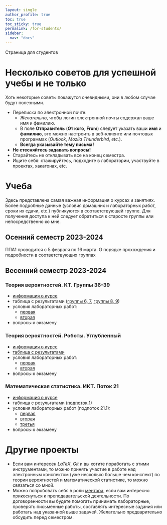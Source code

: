 ```yaml
---
layout: single
author_profile: true
toc: true
toc_sticky: true
permalink: /for-students/
sidebar:
  nav: "docs"
---
```


Страница для студентов

# Несколько советов для успешной учебы и не только

Хоть некоторые советы покажутся очевидными, они в любом случае будут полезными.

 - Переписка по электронной почте:
   - *Желательно*, чтобы логин электронной почты содержал ваше имя и фамилию.
   - В поле **Отправитель** (**От кого**, **From**) следует указать ваши **имя** и **фамилию**, это
   можно настроить в веб-клиенте или почтовых программах (*Outlook*, *Mozila Thunderbird*, *etc.*).
   - **Всегда указывайте тему письма!**
 - **Не стесняйтесь задавать вопросы!**
 - Старайтесь не откладывать все на конец семестра.
 - Ищите себя: стажируйтесь, подходите в лаборатории, участвуйте в проектах, хакатонах, etc.

# Учеба

Здесь представлена самая важная информация о курсах и занятиях.
Более подробные данные (условия домашних и лабораторных работ, сроки их сдачи, etc.) публикуются
в соответствующей группе. Для получения доступа к ней
следует обратиться к старосте группы или непосредственно ко мне.

## Осенний семестр 2023-2024

ППА1 проводится с 5 февраля по 16 марта. О порядке прохождения и подробности в соответствующих группах

## Весенний семестр 2023-2024

### Теория вероятностей. КТ. Группы 36-39

 - [информация о курсе](https://docs.google.com/document/d/13VgzUzEShsmiJFEd8sO46PbMGhF6lqhADbG4Ow3gCpY/edit?usp=sharing)
 - таблица с результатами ([группы 6, 7](https://docs.google.com/spreadsheets/d/1-D0T7S0xyNrU6eW9r3f-veZ0UcvUyn9df24SipuF1jY/edit#gid=1127353361), [группы 8, 9](https://docs.google.com/spreadsheets/d/16irriWtxOMYCBhequnYzsmZHFEYKuXHO_NV4AggvP3g/edit?usp=sharing))
 - условия лабораторных работ:
   - [первая](https://drive.google.com/file/d/1Op45jxUeXkvQASt8WiFPpKk9iZohWvJC/view?usp=sharing)
   - [вторая](https://drive.google.com/file/d/1oSBxWOKym36p60huNhiccN9X1CrLS78M/view)
 - вопросы к экзамену

### Теория вероятностей. Роботы. Углубленный

 - [информация о курсе](https://docs.google.com/document/d/1iebnKtMGP3lp_Oz_uAOMH9bVnKkiWa2VYB4fSA5TZKA/edit?usp=sharing)
 - [таблица с результатами](https://docs.google.com/spreadsheets/d/17nujG7XDAPOMuuCInLnQS0WZ1p-9XciYIWHhVAB7OgE/edit?usp=sharing)
 - условия лабораторных работ:
   - [первая](https://drive.google.com/file/d/1Op45jxUeXkvQASt8WiFPpKk9iZohWvJC/view?usp=sharing)
   - [вторая](https://drive.google.com/file/d/1oSBxWOKym36p60huNhiccN9X1CrLS78M/view)
 - вопросы к экзамену

### Математическая статистика. ИКТ. Поток 21

 - [информация о курсе](https://docs.google.com/document/d/12rdkRhKfwGqzXV8dqowvvG66JxdZ_3fFzc9HieKwiZU/edit?usp=sharing)
 - таблица с результатами ([подпоток 1](https://docs.google.com/spreadsheets/d/1cahlPhnPiJ_EdE-zS65n26FSR5PNmB5r2-_xIPRG2qM/edit?usp=sharing))
 - условия лабораторных работ (подпоток 21.1):
   - [первая](https://drive.google.com/file/d/18uZNKtKVdC0utOKJdo404iu8b2746hV2/view?usp=sharing)
   - [вторая](https://drive.google.com/file/d/1D4DnJ7i5PIjCuKsZZw7XaX4yYI_H69Wg/view)
   - [третья](https://drive.google.com/file/d/1Rw5zO-i6Np3j9rC3nuhi-SemX2PYau_P/view)
 - вопросы к экзамену

# Другие проекты

- Если вам интересен *LaTeX*, *Git* и вы хотите поработать с этими инструментами, то можно принять участие в работе над
электронным конспектом (уже несколько больше чем конспект) по теории вероятностей и математической статистике, то можно
связаться со мной.
- Можно попробовать себя в роли [ментора](https://vk.com/itmomentors), если вам интересно прикоснуться к
преподавательской деятельности.
По договоренности вы будете
помогать принимать лабораторные, проверять письменные работы, составлять интересные задания или
работать над указанной выше задачей. Желательно предварительно обсудить перед семестром.